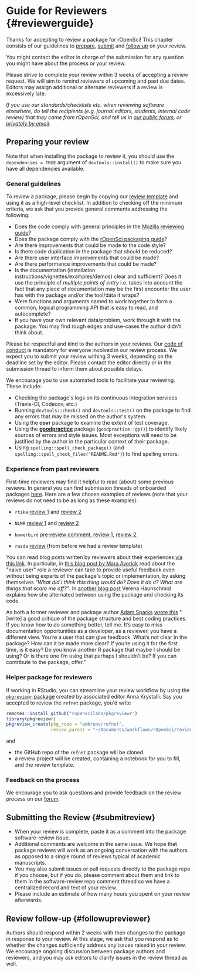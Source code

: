 # Guide for Reviewers {#reviewerguide}

<div class="summaryblock">
<p>Thanks for accepting to review a package for rOpenSci! This chapter consists of our guidelines to <a href="#preparereview">prepare</a>, <a href="#submitreview">submit</a> and <a href="#followupreviewer">follow up</a> on your review.</p>
<p>You might contact the editor in charge of the submission for any question you might have about the process or your review.</p>
<p>Please strive to complete your review within 3 weeks of accepting a review request. We will aim to remind reviewers of upcoming and past due dates. Editors may assign additional or alternate reviewers if a review is excessively late.</p>
<p><em>If you use our standards/checklists etc. when reviewing software elsewhere, do tell the recipients (e.g. journal editors, students, internal code review) that they came from rOpenSci, and tell us in <a href="https://discuss.ropensci.org/c/usecases">our public forum</a>, or <a href="https://ropensci.org/contact/">privately by email</a>.</em></p>
</div>

## Preparing your review

Note that when installing the package to review it, you should use the `dependencies = TRUE` argument of `devtools::install()` to make sure you have all dependencies available.

### General guidelines

To review a package, please begin by copying our [review template](#reviewtemplate) and using it as a high-level checklist.  In addition to checking off the minimum criteria, we ask that you provide general comments addressing the following:

- Does the code comply with general principles in the [Mozilla reviewing guide](https://mozillascience.github.io/codeReview/review.html)?
- Does the package comply with the [rOpenSci packaging guide](#building)?
- Are there improvements that could be made to the code style?
- Is there code duplication in the package that should be reduced?
- Are there user interface improvements that could be made?
- Are there performance improvements that could be made?
- Is the documentation (installation instructions/vignettes/examples/demos) clear and sufficient? Does it use the principle of *multiple points of entry* i.e. takes into account the fact that any piece of documentation may be the first encounter the user has with the package and/or the tool/data it wraps?
- Were functions and arguments named to work together to form a common, logical programming API that is easy to read, and autocomplete?
- If you have your own relevant data/problem, work through it with the package. You may find rough edges and use-cases the author didn't think about.

Please be respectful and kind to the authors in your reviews. Our [code of conduct](#code-of-conduct) is mandatory for everyone involved in our review process. We expect you to submit your review withing 3 weeks, depending on the deadline set by the editor. Please contact the editor directly or in the submission thread to inform them about possible delays.

We encourage you to use automated tools to facilitate your reviewing.  These include:

-  Checking the package's logs on its continuous integration services (Travis-CI, Codecov, etc.)
-  Running `devtools::check()` and `devtools::test()` on the package to find any errors that may be missed on the author's system.
-  Using the **covr** package to examine the extent of test coverage.
-  Using the [**goodpractice**](https://github.com/MangoTheCat/goodpractice) package (`goodpractice::gp()`) to identify likely sources of errors and style issues. Most exceptions will need to be justified by the author in the particular context of their package.
-  Using `spelling::spell_check_package()` (and `spelling::spell_check_files("README.Rmd")`) to find spelling errors. 

### Experience from past reviewers

First-time reviewers may find it helpful to read (about) some previous reviews. In general you can find submission threads of onboarded packages [here](https://github.com/ropensci/software-review/issues?q=is%3Aissue+is%3Aclosed+label%3A6%2Fapproved). Here are a few chosen examples of reviews (note that your reviews do not need to be as long as these examples):

* `rtika` [review 1](https://github.com/ropensci/software-review/issues/191#issuecomment-367166658) and [review 2](https://github.com/ropensci/software-review/issues/191#issuecomment-368254623)

* `NLMR` [review 1](https://github.com/ropensci/software-review/issues/188#issuecomment-368042693) and [review 2](https://github.com/ropensci/software-review/issues/188#issuecomment-369310831)

* `bowerbird` [pre-review comment](https://github.com/ropensci/software-review/issues/139#issuecomment-322713737), [review 1](https://github.com/ropensci/software-review/issues/139#issuecomment-342380870), [review 2](https://github.com/ropensci/software-review/issues/139#issuecomment-342724843).

* `rusda` [review](https://github.com/ropensci/software-review/issues/18#issuecomment-120445737) (from before we had a review template)

You can read blog posts written by reviewers about their experiences [via this link](https://ropensci.org/tags/reviewer/). In particular, in [this blog post by Mara Averick](https://ropensci.org/blog/2017/08/22/first-package-review/) read about the "naive user" role a reviewer can take to provide useful feedback even without being experts of the package's topic or implementation, by asking themselves _"What did I think this thing would do? Does it do it? What are things that scare me off?"_. In [another blog post](https://ropensci.org/blog/2017/09/08/first-review-experiences/) Verena Haunschmid explains how she alternated between using the package and checking its code.

As both a former reviewer and package author [Adam Sparks](https://adamhsparks.github.io/) [wrote this](https://twitter.com/adamhsparks/status/898132036451303425) "[write] a good critique of the package structure and best coding practices. If you know how to do something better, tell me. It’s easy to miss documentation opportunities as a developer, as a reviewer, you have a different view. You’re a user that can give feedback. What’s not clear in the package? How can it be made more clear? If you’re using it for the first time, is it easy? Do you know another R package that maybe I should be using? Or is there one I’m using that perhaps I shouldn’t be? If you can contribute to the package, offer."


### Helper package for reviewers

If working in RStudio, you can streamline your review workflow by using the [`pkgreviewr` package](https://github.com/ropenscilabs/pkgreviewr) created by associated editor Anna Krystalli. Say you accepted to review the `refnet` package, you'd write

```r
remotes::install_github("ropenscilabs/pkgreviewr")
library(pkgreviewr)
pkgreview_create(pkg_repo = "embruna/refnet", 
                 review_parent = "~/Documents/workflows/rOpenSci/reviews/")
```

and 

* the GitHub repo of the `refnet` package will be cloned.
* a review project will be created, containing a notebook for you to fill, and the review template.

### Feedback on the process

We encourage you to ask questions and provide feedback on the review process on our [forum](https://discuss.ropensci.org). 

## Submitting the Review {#submitreview}

- When your review is complete, paste it as a comment into the package software-review issue.
- Additional comments are welcome in the same issue. We hope that package reviews will work as an ongoing conversation with the authors as opposed to a single round of reviews typical of academic manuscripts.
- You may also submit issues or pull requests directly to the package repo if you choose, but if you do, please comment about them and link to them in the software-review repo comment thread so we have a centralized record and text of your review.
- Please include an estimate of how many hours you spent on your review afterwards.

## Review follow-up {#followupreviewer}

Authors should respond within 2 weeks with their changes to the package in response to your review.  At this stage, we ask that you respond as to whether the changes sufficiently address any issues raised in your review. We encourage ongoing discussion between package authors and reviewers, and you may ask editors to clarify issues in the review thread as well.
